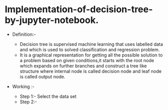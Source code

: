 # Implementation-of-decision-tree-by-jupyter-notebook.
* Definition:-
  * Decision tree is supervised machine learning that uses labelled data and which is used to solved classification and regression problem.
  * It is a graphical representation for getting all the possible solution to a problem based on given conditions,it starts with the root node which expands on further branches and construct a tree like 
    structure where internal node is called decision node and leaf node is called output node.

* Working :-
     * Step 1:- Select the data set
     * Step 2:- 
